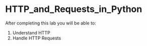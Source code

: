 # HTTP_and_Requests_in_Python
After completing this lab you will be able to:  
1) Understand HTTP  
2) Handle HTTP Requests
